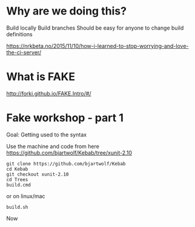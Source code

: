 

# Why are we doing this?
Build locally
Build branches
Should be easy for anyone to change build definitions

https://nrkbeta.no/2015/11/10/how-i-learned-to-stop-worrying-and-love-the-ci-server/

# What is FAKE
http://forki.github.io/FAKE.Intro/#/

# Fake workshop - part 1
Goal: Getting used to the syntax

Use the machine and code from here
https://github.com/bjartwolf/Kebab/tree/xunit-2.10

```
git clone https://github.com/bjartwolf/Kebab
cd Kebab
git checkout xunit-2.10
cd Trees
build.cmd
```
or on linux/mac
```
build.sh
```

Now
